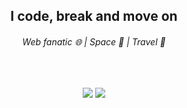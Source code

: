 <h2 align="center">I code, break and move on</h2>
<h6 align="center">Web fanatic 🌐 | Space 🌌 | Travel 🌄 </h6>

<br>

<p align="center">
<a href="https://twitter.com/asish_io"><img src="https://img.icons8.com/color/28/000000/twitter.png"></a>
<a href="https://www.linkedin.com/in/asishraju/"><img src="https://img.icons8.com/color/28/000000/linkedin.png"></a>
</p>
